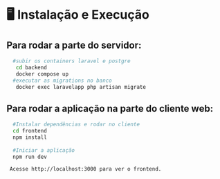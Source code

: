 # :desktop_computer: Instalação e Execução


## Para rodar a parte do servidor:
```bash
  #subir os containers laravel e postgre
   cd backend
   docker compose up 
  #executar as migrations no banco
   docker exec laravelapp php artisan migrate
```

## Para rodar a aplicação na parte do cliente web:
```bash
  #Instalar dependências e rodar no cliente
  cd frontend
  npm install
  
  #Iniciar a aplicação
  npm run dev

 Acesse http://localhost:3000 para ver o frontend.
```

